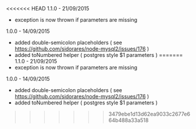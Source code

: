 <<<<<<< HEAD
1.1.0 - 21/09/2015
  - exception is now thrown if parameters are missing

1.0.0 - 14/09/2015
  - added double-semicolon placeholders ( see https://github.com/sidorares/node-mysql2/issues/176 )
  - added toNumbered helper ( postgres style $1 parameters )
=======
1.1.0 - 21/09/2015
  - exception is now thrown if parameters are missing

1.0.0 - 14/09/2015
  - added double-semicolon placeholders ( see https://github.com/sidorares/node-mysql2/issues/176 )
  - added toNumbered helper ( postgres style $1 parameters )
>>>>>>> 3479ebe1d13d62ea9033c2677e664b488a33a518

